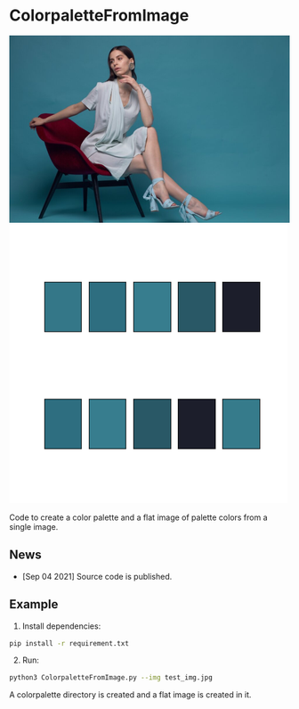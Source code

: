 # ColorpaletteFromImage
![Teaser01](test_img.jpg)
![Teaser02](colorpalette_tile.png)

Code to create a color palette and a flat image of palette colors from a single image.

## News

* [Sep 04 2021] Source code is published.

## Example

1. Install dependencies:
```sh
pip install -r requirement.txt
```

2. Run:
```sh
python3 ColorpaletteFromImage.py --img test_img.jpg
```
A colorpalette directory is created and a flat image is created in it.



